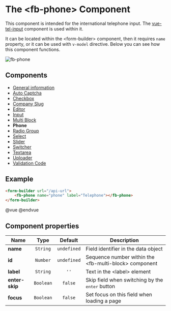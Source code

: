 # The &lt;fb-phone&gt; Component

This component is intended for the international telephone input. The [vue-tel-input](https://github.com/EducationLink/vue-tel-input) component is used within it.

It can be located within the &lt;form-builder&gt; component, then it requires `name` property, or it can be used with `v-model` directive. Below you can see how this component functions.

![fb-phone](https://static.awes.io/docs/fb-phone.gif)

## Components
* [General information](./form-builder.md)
* [Auto Captcha](./auto-captcha.md)
* [Checkbox](./checkbox.md)
* [Company Slug](./company-slug.md)
* [Editor](./editor.md)
* [Input](./input.md)
* [Multi Block](./multi-block.md)
* **Phone**
* [Radio Group](./radio-group.md)
* [Select](./select.md)
* [Slider](./slider.md)
* [Switcher](./switcher.md)
* [Textarea](./textarea.md)
* [Uploader](./uploader.md)
* [Validation Code](./code.md)

## Example

```html
<form-builder url="/api-url">
    <fb-phone name="phone" label="Telephone"></fb-phone>
</form-builder>
```
@vue
<form-builder url="/api-url">
    <fb-phone name="phone" label="Telephone"></fb-phone>
</form-builder>
@endvue


## Component properties

| Name                | Type               | Default             | Description                                       |
|---------------------|:------------------:|:-------------------:|---------------------------------------------------|
| **name**            | `String`           | `undefined`         | Field identifier in the data object               |
| **id**              | `Number`           | `undefined`         | Sequence number within the &lt;fb-multi-block&gt; component   |
| **label**           | `String`           | `''`                | Text in the &lt;label&gt; element                 |
| **enter-skip**      | `Boolean`          | `false`             | Skip field when switching by the <kbd>enter</kbd> button |
| **focus**           | `Boolean`          | `false`             | Set focus on this field when loading a page       |
